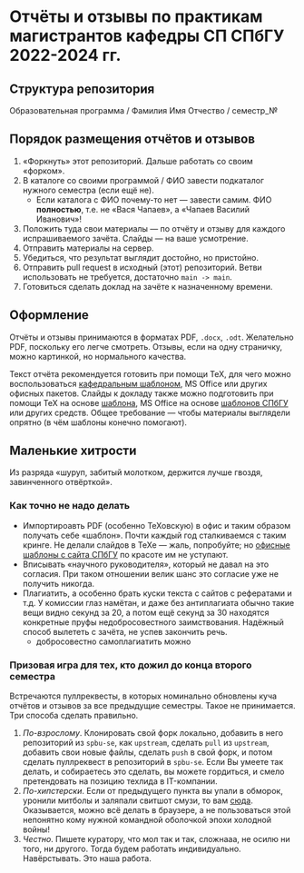 # Отчёты и отзывы по практикам магистрантов кафедры СП СПбГУ 2022-2024 гг.

## Структура репозитория

Образовательная программа / Фамилия Имя Отчество / семестр_№

## Порядок размещения отчётов и отзывов

1. «Форкнуть» этот репозиторий. Дальше работать со своим «форком».
2. В каталоге со своими программой / ФИО завести подкаталог нужного семестра (если ещё не).
   * Если каталога с ФИО почему-то нет — завести самим. ФИО **полностью**, т.е. не «Вася Чапаев», а «Чапаев Василий Иванович»!
3. Положить туда свои материалы — по отчёту и отзыву для каждого испрашиваемого зачёта. Слайды — на ваше усмотрение.
4. Отправить материалы на сервер.
5. Убедиться, что результат выглядит достойно, но пристойно.
5. Отправить pull request в исходный (этот) репозиторий. Ветви использовать не требуется, достаточно `main -> main`.
6. Готовиться сделать доклад на зачёте к назначенному времени.

## Оформление

Отчёты и отзывы принимаются в форматах PDF, `.docx`, `.odt`. Желательно PDF, поскольку его легче смотреть. Отзывы, если на одну страничку, можно картинкой, но нормального качества.

Текст отчёта рекомендуется готовить при помощи TeX, для чего можно воспользоваться [кафедральным шаблоном](https://github.com/spbu-se/matmex-diploma-template), MS Office или других офисных пакетов. Слайды к докладу также можно подготовить при помощи TeX на основе [шаблона](https://github.com/spbu-se/report_presentation_template), MS Office на основе [шаблонов СПбГУ](https://pr.spbu.ru/design-templates) или других средств. Общее требование — чтобы материалы выглядели опрятно (в чём шаблоны конечно помогают).

## Маленькие хитрости

Из разряда «шуруп, забитый молотком, держится лучше гвоздя, завинченного отвёрткой».

### Как точно не надо делать

* Импортироавть PDF (особенно ТеХовскую) в офис и таким образом получать себе «шаблон». Почти каждый год сталкиваемся с таким кринге.
  Не делали слайдов в ТеХе — жаль, попробуйте; но [офисные шаблоны с сайта СПбГУ](https://pr.spbu.ru/design-templates) по красоте им не уступают.
* Вписывать «научного руководителя», который не давал на это согласия. При таком отношении велик шанс это согласие уже не получить никогда.
* Плагиатить, а особенно брать куски текста с сайтов с рефератами и т.д. У комиссии глаз намётан, и даже без антиплагиата обычно такие вещи видно
  секунд за 20, а потом ещё секунд за 30 находятся конкретные пруфы недобросовестного заимствования. Надёжный способ вылететь с зачёта, не успев закончить речь.
  * добросовестно самоплагиатить можно

### Призовая игра для тех, кто дожил до конца второго семестра

Встречаются пуллреквесты, в которых номинально обновлены куча отчётов и отзывов за все предыдущие семестры. Такое не принимается. Три способа сделать правильно.

1. *По-взрослому*. Клонировать свой форк локально, добавить в него репозиторий из `spbu-se`, как `upstream`, сделать `pull` из `upstream`,
   добавить свои новые файлы, сделать `push` в свой форк, и потом сделать пуллреквест в репозиторий в `spbu-se`.
   Если Вы умеете так делать, и собираетесь это сделать, вы можете гордиться, и смело претендовать на позицию техлида в IT-компании.
2. *По-хипстерски*. Если от предыдущего пункта вы упали в обморок, уронили митболы и заляпали свитшот смузи, то вам
   [сюда](https://docs.github.com/en/pull-requests/collaborating-with-pull-requests/working-with-forks/syncing-a-fork).
   Оказывается, можно всё делать в браузере, а не пользоваться этой непонятно кому нужной командной оболочкой эпохи холодной войны!
3. *Честно*. Пишете куратору, что мол так и так, сложнааа, не осилю ни того, ни другого. Тогда будем работать индивидуально. Навёрстывать. Это наша работа.
